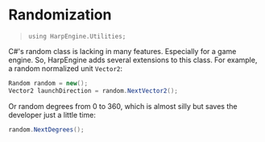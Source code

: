 # Randomization
> `using HarpEngine.Utilities;`

C#'s random class is lacking in many features. Especially for a game engine. So, HarpEngine adds several extensions to this class. For example, a random normalized unit `Vector2`:

```csharp
Random random = new();
Vector2 launchDirection = random.NextVector2();
```

Or random degrees from 0 to 360, which is almost silly but saves the developer just a little time:

```csharp
random.NextDegrees();
```